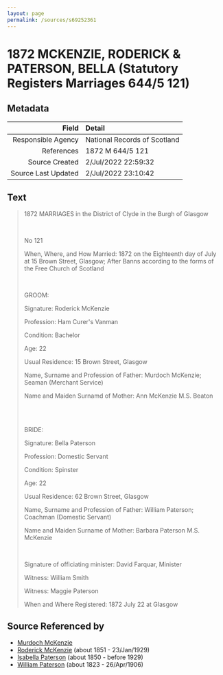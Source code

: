 ```yaml
---
layout: page
permalink: /sources/s69252361
---
```


# 1872 MCKENZIE, RODERICK & PATERSON, BELLA (Statutory Registers Marriages 644/5 121)

## Metadata

Field | Detail
---:|:---
Responsible Agency | National Records of Scotland
References | 1872 M 644/5 121
Source Created | 2/Jul/2022 22:59:32
Source Last Updated | 2/Jul/2022 23:10:42

## Text

> 1872 MARRIAGES in the District of Clyde in the Burgh of Glasgow
>
> <br/>
>
> No 121
>
> When, Where, and How Married: 1872 on the Eighteenth day of July at 15 Brown Street, Glasgow; After Banns according to the forms of the Free Church of Scotland
>
> <br/>
>
> GROOM:
>
> Signature: Roderick McKenzie
>
> Profession: Ham Curer's Vanman
>
> Condition: Bachelor
>
> Age: 22
>
> Usual Residence: 15 Brown Street, Glasgow
>
> Name, Surname and Profession of Father: Murdoch McKenzie; Seaman (Merchant Service)
>
> Name and Maiden Surnamd of Mother: Ann McKenzie M.S. Beaton
>
> <br/>
>
> <br/>
>
> BRIDE:
>
> Signature: Bella Paterson
>
> Profession: Domestic Servant
>
> Condition: Spinster
>
> Age: 22
>
> Usual Residence: 62 Brown Street, Glasgow
>
> Name, Surname and Profession of Father: William Paterson; Coachman (Domestic Servant)
>
> Name and Maiden Surname of Mother: Barbara Paterson M.S. McKenzie
>
> <br/>
>
> Signature of officiating minister: David Farquar, Minister
>
> Witness: William Smith
>
> Witness: Maggie Paterson
>
> When and Where Registered: 1872 July 22 at Glasgow
>

## Source Referenced by

* [Murdoch McKenzie](../people/@1568232@-murdoch-mckenzie-b-d.md)
* [Roderick McKenzie](../people/@76793596@-roderick-mckenzie-b1851-d1929-1-23.md) (about 1851 - 23/Jan/1929)
* [Isabella Paterson](../people/@24882788@-isabella-paterson-b1850-d1929.md) (about 1850 - before 1929)
* [William Paterson](../people/@55148620@-william-paterson-b1823-d1906-4-26.md) (about 1823 - 26/Apr/1906)
